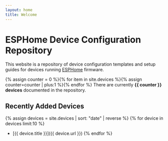 ```yaml
---
layout: home
title: Welcome
---
```


# ESPHome Device Configuration Repository

This website is a repository of device configuration templates and setup guides for devices running [ESPHome](https://esphome.io) firmware.

{% assign counter = 0 %}{% for item in site.devices %}{% assign counter=counter | plus:1 %}{% endfor %}
There are currently **{{ counter }} devices** documented in the repository.

## Recently Added Devices
{% assign devices = site.devices | sort: "date" | reverse %}
{% for device in devices limit:10 %}
* [{{ device.title }}]({{ device.url }})
{% endfor %} 